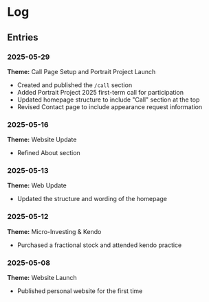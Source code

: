 # Log
## Entries

### 2025-05-29  
**Theme:** Call Page Setup and Portrait Project Launch  
* Created and published the `/call` section  
* Added Portrait Project 2025 first-term call for participation  
* Updated homepage structure to include "Call" section at the top  
* Revised Contact page to include appearance request information

### 2025-05-16  
**Theme:** Website Update  
* Refined About section

### 2025-05-13
**Theme:** Web Update  
* Updated the structure and wording of the homepage

### 2025-05-12
**Theme:** Micro-Investing & Kendo  
* Purchased a fractional stock and attended kendo practice

### 2025-05-08
**Theme:** Website Launch  
* Published personal website for the first time
